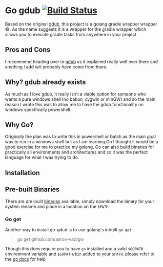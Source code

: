 # Go gdub [![Build Status](https://travis-ci.org/aaron-vaz/gw.svg?branch=master)](https://travis-ci.org/aaron-vaz/gw)
Based on the original [gdub](https://github.com/dougborg/gdub), this project is a golang gradle wrapper wrapper :smile:. 
As the name suggests it is a wrapper for the gradle wrapper which allows you to execute gradle tasks from anywhere in your project

## Pros and Cons
I recommend heading over to [gdub](https://github.com/dougborg/gdub) as it explained really well over there and anything I add will probably have come from there.

## Why? gdub already exists
As much as I love gdub, it really isn't a viable option for someone who wants a pure windows shell (no babun, cygwin or minGW) and so the main reason I wrote this was
to allow me to have the gdub functionality on windows specifically powershell.

## Why Go?
Originally the plan was to write this in powershell or batch as the main goal was to run in a windows shell but as I am learning Go I thought it would be a good exercise for me to practice my golang. Go can
also build binaries for practically all environments and architectures and so it was the perfect language for what I was trying to do.

## Installation
## Pre-built Binaries
There are pre-built [binaries](https://github.com/aaron-vaz/gw/releases/latest) available,
simply download the binary for your system rename and place in a location on the `$PATH`

### Go get
Another way to install go-gdub is to use golang's inbuilt `go get`
> go get github.com/aaron-vaz/gw

Though this does require you to have `go` installed and a valid `$GOPATH` environment variable and `$GOPATH/bin` added to your `$PATH`. please refer to the [go docs](https://golang.org/doc/install) for help
